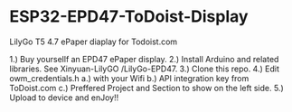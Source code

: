 # ESP32-EPD47-ToDoist-Display
LilyGo T5 4.7 ePaper diaplay for Todoist.com

1.) Buy yoursellf an EPD47 ePaper display.
2.) Install Arduino and related libraries. See  Xinyuan-LilyGO /LilyGo-EPD47.
3.) Clone this repo.
4.) Edit owm_credentials.h 
      a.) with your Wifi
      b.) API integration key from ToDoist.com
      c.) Preffered Project and Section to show on the left side.
5.) Upload to device and enJoy!!
